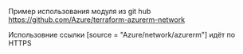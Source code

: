 Пример использования модуля из git hub
https://github.com/Azure/terraform-azurerm-network

Использовние ссылки [source              = "Azure/network/azurerm"]  идёт по HTTPS